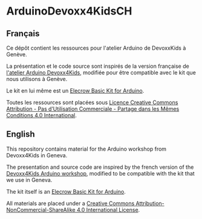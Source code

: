 # ArduinoDevoxx4KidsCH

## Français

Ce dépôt contient les ressources pour l'atelier Arduino de DevoxxKids à Genève.

La présentation et le code source sont inspirés de la version française de [l'atelier Arduino Devoxx4Kids](http://www.devoxx4kids.org/materials/workshops/internet-of-things/arduino/), modifiée pour être compatible avec le kit que nous utilisons à Genève.

Le kit en lui même est un [Elecrow Basic Kit for Arduino](http://www.elecrow.com/beginner-basic-kit-for-arduino-with-crowduino-p-611.html).

Toutes les ressources sont placées sous [Licence Creative Commons Attribution - Pas d’Utilisation Commerciale - Partage dans les Mêmes Conditions 4.0 International](http://creativecommons.org/licenses/by-nc-sa/4.0/deed.fr_FR).

## English

This repository contains material for the Arduino workshop from Devoxx4Kids in Geneva.

The presentation and source code are inspired by the french version of the [Devoxx4Kids Arduino workshop](http://www.devoxx4kids.org/materials/workshops/internet-of-things/arduino/), modified to be compatible with the kit that we use in Geneva.

The kit itself is an [Elecrow Basic Kit for Arduino](http://www.elecrow.com/beginner-basic-kit-for-arduino-with-crowduino-p-611.html).

All materials are placed under a [Creative Commons Attribution-NonCommercial-ShareAlike 4.0 International License](http://creativecommons.org/licenses/by-nc-sa/4.0/deed.en_US).

